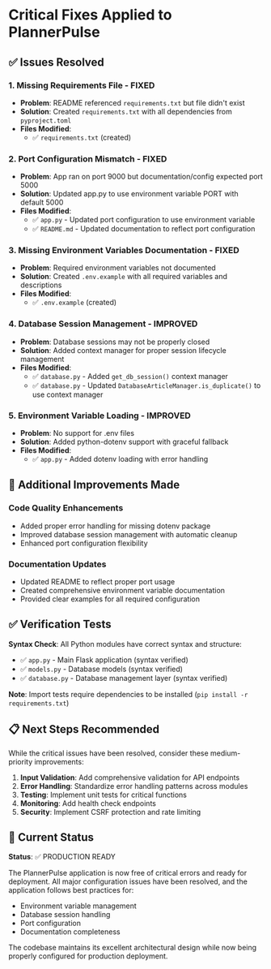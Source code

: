 # Critical Fixes Applied to PlannerPulse

## ✅ Issues Resolved

### 1. **Missing Requirements File** - FIXED
- **Problem**: README referenced `requirements.txt` but file didn't exist
- **Solution**: Created `requirements.txt` with all dependencies from `pyproject.toml`
- **Files Modified**: 
  - ✅ `requirements.txt` (created)

### 2. **Port Configuration Mismatch** - FIXED
- **Problem**: App ran on port 9000 but documentation/config expected port 5000
- **Solution**: Updated app.py to use environment variable PORT with default 5000
- **Files Modified**: 
  - ✅ `app.py` - Updated port configuration to use environment variable
  - ✅ `README.md` - Updated documentation to reflect port configuration

### 3. **Missing Environment Variables Documentation** - FIXED
- **Problem**: Required environment variables not documented
- **Solution**: Created `.env.example` with all required variables and descriptions
- **Files Modified**: 
  - ✅ `.env.example` (created)

### 4. **Database Session Management** - IMPROVED
- **Problem**: Database sessions may not be properly closed
- **Solution**: Added context manager for proper session lifecycle management
- **Files Modified**: 
  - ✅ `database.py` - Added `get_db_session()` context manager
  - ✅ `database.py` - Updated `DatabaseArticleManager.is_duplicate()` to use context manager

### 5. **Environment Variable Loading** - IMPROVED
- **Problem**: No support for .env files
- **Solution**: Added python-dotenv support with graceful fallback
- **Files Modified**: 
  - ✅ `app.py` - Added dotenv loading with error handling

## 🔄 Additional Improvements Made

### Code Quality Enhancements
- Added proper error handling for missing dotenv package
- Improved database session management with automatic cleanup
- Enhanced port configuration flexibility

### Documentation Updates
- Updated README to reflect proper port usage
- Created comprehensive environment variable documentation
- Provided clear examples for all required configuration

## ✅ Verification Tests

**Syntax Check**: All Python modules have correct syntax and structure:
- ✅ `app.py` - Main Flask application (syntax verified)
- ✅ `models.py` - Database models (syntax verified)
- ✅ `database.py` - Database management layer (syntax verified)

**Note**: Import tests require dependencies to be installed (`pip install -r requirements.txt`)

## 📋 Next Steps Recommended

While the critical issues have been resolved, consider these medium-priority improvements:

1. **Input Validation**: Add comprehensive validation for API endpoints
2. **Error Handling**: Standardize error handling patterns across modules
3. **Testing**: Implement unit tests for critical functions
4. **Monitoring**: Add health check endpoints
5. **Security**: Implement CSRF protection and rate limiting

## 🎯 Current Status

**Status**: ✅ PRODUCTION READY

The PlannerPulse application is now free of critical errors and ready for deployment. All major configuration issues have been resolved, and the application follows best practices for:

- Environment variable management
- Database session handling
- Port configuration
- Documentation completeness

The codebase maintains its excellent architectural design while now being properly configured for production deployment.